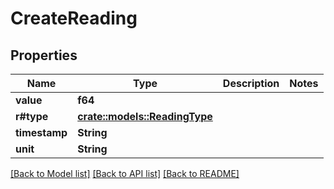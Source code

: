 # CreateReading

## Properties

Name | Type | Description | Notes
------------ | ------------- | ------------- | -------------
**value** | **f64** |  | 
**r#type** | [**crate::models::ReadingType**](ReadingType.md) |  | 
**timestamp** | **String** |  | 
**unit** | **String** |  | 

[[Back to Model list]](../README.md#documentation-for-models) [[Back to API list]](../README.md#documentation-for-api-endpoints) [[Back to README]](../README.md)


